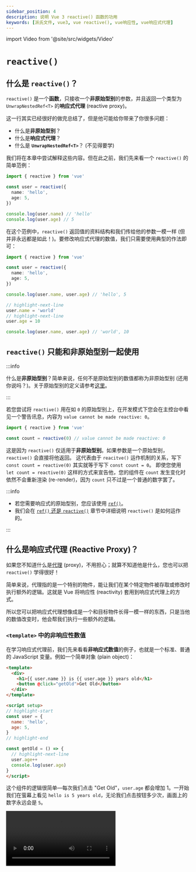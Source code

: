 ```yaml
---
sidebar_position: 4
description: 说明 Vue 3 reactive() 函数的功用
keywords: [派氏文件, vue3, vue reactive(), vue响应性, vue响应式代理]
---
```


import Video from '@site/src/widgets/Video'

# `reactive()`

## 什么是 `reactive()`？

`reactive()` 是一个**函数**，只接收一个**非原始型别**的参数，并且返回一个类型为 `UnwrapNestedRef<T>` 的**响应式代理** (reactive proxy)。

这一行其实已经很好的做完总结了，但是他可能给你带来了你很多问题：

- 什么是**非原始型别**？
- 什么是**响应式代理**？
- 什么是 **`UnwrapNestedRef<T>`**？ (不见得要学)

我们将在本章中尝试解释这些内容。但在此之前，我们先来看一个 `reactive()` 的简单范例：

```ts showLineNumbers
import { reactive } from 'vue'

const user = reactive({
  name: 'hello',
  age: 5,
})

console.log(user.name) // 'hello'
console.log(user.age) // 5
```

在这个范例中，`reactive()` 返回值的资料结构和我们传给他的参数一模一样 (但并非永远都是如此！)。要修改响应式代理的数值，我们只需要使用典型的作法即可：

```ts showLineNumbers
import { reactive } from 'vue'

const user = reactive({
  name: 'hello',
  age: 5,
})

console.log(user.name, user.age) // 'hello', 5

// highlight-next-line
user.name = 'world'
// highlight-next-line
user.age = 10

console.log(user.name, user.age) // 'world', 10
```

## `reactive()` 只能和非原始型别一起使用

:::info

什么是**非原始型别**？简单来说，任何不是原始型别的数值都称为非原始型别 (还用你说吗？)。关于原始型别的定义请参考[这里](https://developer.mozilla.org/en-US/docs/Glossary/Primitive)。

:::

若您尝试将 `reactive()` 用在如 `0` 的原始型别上，在开发模式下您会在主控台中看见一个警告讯息，内容为 `value cannot be made reactive: 0`。

```ts showLineNumbers
import { reactive } from 'vue'

const count = reactive(0) // value cannot be made reactive: 0
```

这是因为 `reactive()` 仅适用于**非原始型别**。如果参数是一个原始型别，`reactive()` 会直接将他返回。
这代表由于 `reacitve()` 运作机制的关系，写下 `const count = reactive(0)` 其实就等于写下 `const count = 0`。
即使您使用 `let count = reactive(0)` 这样的方式来宣告他，您的组件在 `count` 发生变化时依然不会重新渲染 (re-render)，因为 `count` 只不过是一个普通的数字罢了。

:::info

- 若您需要响应式的原始型别，您应该使用 [`ref()`](./ref-and-ref#什么是-ref)。
- 我们会在 [`ref()` 还是 `reactive()`](./ref-or-reactive#reactive-的运作原理) 章节中详细说明 `reactive()` 是如何运作的。

:::

## 什么是响应式代理 (Reactive Proxy)？

如果您不知道什么是[代理](https://developer.mozilla.org/en-US/docs/Web/JavaScript/Reference/Global_Objects/Proxy) (proxy)，不用担心；就算不知道他是什么，您也可以把 `reactive()` 学得很好！

简单来说，代理指的是一个特别的物件，能让我们在某个特定物件被存取或修改时执行额外的逻辑。这就是 Vue 将响应性 (reactivity) 套用到响应式代理上的方式。

所以您可以把响应式代理想像成是一个和目标物件长得一模一样的东西，只是当他的数值改变时，他会帮我们执行一些额外的逻辑。

### `<template>` 中的非响应性数值

在学习响应式代理前，我们先来看看**非响应式数值**的例子，也就是一个标准、普通的 JavaScript 变量。例如一个简单对象 (plain object)：

```html title="非响应式数值" showLineNumbers
<template>
  <div>
    <h1>{{ user.name }} is {{ user.age }} years old</h1>
    <button @click="getOld">Get Old</button>
  </div>
</template>

<script setup>
// highlight-start
const user = {
  name: 'hello',
  age: 5,
}
// highlight-end

const getOld = () => {
  // highlight-next-line
  user.age++
  console.log(user.age)
}
</script>
```

这个组件的逻辑很简单—每次我们点击 "Get Old"，`user.age` 都会增加 1。一开始我们在萤幕上看见 `hello is 5 years old`，无论我们点击按钮多少次，画面上的数字永远会是 `5`。

<Video src="/video/vue3/reactive_non-reactive-value.mov" />

发生这种情况的原因是 `user` 不是一个使用 `ref()` 或 `reactive()` 宣告出来的响应式数值。由于它是一个非响应式数值，我们的组件根本不在乎他发生了什么变化。即使 `user.age` 的数值的确改变了，我们的组件还是没有重新渲染。


### `<template>` 中的响应式代理

现在我们来看看**响应式代理**的例子：

```html title="响应式代理" showLineNumbers
<template>
  <div>
    <h1>{{ user.name }} is {{ user.age }} years old</h1>
    <button @click="getOld">Get Old</button>
  </div>
</template>

<script setup>
import { reactive } from 'vue'

// highlight-start
const user = reactive({
  name: 'hello',
  age: 5,
})
// highlight-end

const getOld = () => {
  // highlight-next-line
  user.age++
  console.log(user.age)
}
</script>
```

这个组件和上面那个几乎一样，唯一的差别是我们现在使用 `reactive()` 来宣告 `user`。随意点击按钮几次，您会发现组件终于按照预期的重新渲染了。

<Video src="/video/vue3/reactive_reactive-proxy.mov" />

为什么使用 `reactive()` 就会产生这样的差别呢？原因是 Vue 的组件被设计成在预设情况下，只有在**响应式代理**或是 **`Ref<T>`** 的数值发生变化时，才会重新渲染。所以只要我们没有使用 `reactive()` 或 `ref()` 来宣告 `user`，我们的组件就不会在他发生变化时重新渲染，因为 `user` 既不是响应式代理，也不是 `Ref<T>`。

### 同时使用响应式和非响应式数值

请注意，这并不代表非响应性数值的改变永远不会被呈现在画面上。我们来看看下面这个例子：

```html title="同时使用响应式和非响应式数值" showLineNumbers
<template>
  <div>
    <h1>{{ cat.name }} is {{ dog.age }} years old</h1>
    <button @click="changeName">Change Name</button>
    <button @click="getOld">Get Old</button>
  </div>
</template>

<script setup>
import { reactive } from 'vue'

// highlight-start
const cat = reactive({
  name: 'hello',
})
// highlight-end

const changeName = () => {
  // highlight-next-line
  cat.name += 'o'
}

// highlight-start
const dog = {
  age: 5,
}
// highlight-end

const getOld = () => {
  // highlight-next-line
  dog.age++
}
</script>
```

在这个范例中，我们同时使用了响应式和非响应式数值。他的逻辑很简单—点击 "Change Name" 会在 `cat.name` 的后面加上一个 `o`，而点击 "Get Old" 会使得 `dog.age` 增加 1。

我们在这里将 `cat` 宣告为响应式代理，`dog` 则是被宣告为非响应式数值。我们知道 `cat` 的改变会导致组件重新渲染，而 `dog` 的改变则不会，因为 `cat` 是一个响应式代理的缘故。

一开始我们随意点击 "Change Name" 几次，每次点击组件都会重新渲染，画面上的 `hello` 会随着每次的点击逐次增加一个 `o`。

<Video src="/video/vue3/reactive_both-0.mov" />

接下来我们点击 "Get Old" 几次，这次组件并没有重新渲染。这在我们的预料之内，因为 `dog` 既不是响应式代理也不是 `Ref<T>`。

<Video src="/video/vue3/reactive_both-1.mov" />

接着我们回头点击 "Change Name" 一次，奇怪的事就发生了—画面上的 `5` 竟然改变了！

<Video src="/video/vue3/reactive_both-2.mov" />

很让人困惑对吧？这背后的祕密是：

- 当我们点击 "Get Old" 时，`dog.age` 的数值的确改变了，只是这个变化并没有被反应在画面上，因为组件并没有重新渲染。
- 当我们点击 "Change Name" 时，`cat.name` 发生了变化；因为 `cat` 是一个响应式代理，组件便会随着这个变化而重新渲染，于是他就从 `<script>` 中抓取变量最新的状态，并将他们显示在画面上。

因此在使用 Vue 3 时，你应该**极力避免在 `<template>` 中混用响应式和非响应式数值**，因为这样的写法更容易导致 bug 的出现。知道何时该将变量宣告为响应式是很重要的，一个简单的判断基准是：

- 若某个数值**会发生变化**，而且**使用者必须在画面上观察到他的变化**，那么就使用 `ref()` 或是 `reactive()` 来将他宣告成响应式数值。
- 否则就不要将他宣告成响应式数值。

## 响应式代理的响应性

### 解构赋值 (Destructing Assignment) 会破坏响应性吗？

开发人员常犯的一个错误是，他们将原始型别属性从响应式代理中取出，将他们分配给一些变量，并认为他们仍然具有响应性。这种情况最常发生在解构赋值上面：

```ts showLineNumbers
import { reactive } from 'vue'

const user = reactive({
  child: {
    name: 'hello',
  },
})

// highlight-next-line
const { child } = user

console.log(user.child.name, child.name) // 'hello', 'hello'

// highlight-next-line
child.name = 'world'

console.log(user.child.name, child.name) // 'world', 'world'
```

这个范例展示了一个常见的误解，即所有我们从响应式代理身上拿到的数值都会「连接」到源头，实际上并非如此！例如：

```ts showLineNumbers
import { reactive } from 'vue'

const user = reactive({
  name: 'hello',
  age: 5,
})

// highlight-next-line
const { name: myName, age: myAge } = user

console.log(user.name, myName) // 'hello', 'hello'
console.log(user.age, myAge) // 5, 5
```

我们心想「好，现在 `myName` 和 `myAge` 一定和 `user` 连接在一起了」，接着便去修改 `user.name` 和 `user.age` 的数值：

```ts showLineNumbers
import { reactive } from 'vue'

const user = reactive({
  name: 'hello',
  age: 5,
})

const { name: myName, age: myAge } = user

console.log(user.name, myName) // 'hello', 'hello'
console.log(user.age, myAge) // 5, 5

// highlight-next-line
user.name = 'world'
// highlight-next-line
user.age = 10

console.log(user.name, myName) // 'world', 'hello'
console.log(user.age, myAge) // 10, 5
```

如您所见，我们对 `user` 所造成的改动完全没有影响到 `myName` 和 `myAge` (反之亦然)。

为什么在第一个范例中，修改 `child.name` 的确影响到了 `user.child`，但同样的情况却无法在第二个范例中被观察到呢？

_这是我们在 `reactive()` 身上使用解构赋值所导致的问题吗？_

这么说不太对。即便我们把它写成 `const myName = user.name`，同样的情况还是会发生 (因为那正是解构赋值所做的事情)，所以把问题都推到解构赋值身上是不正确的。

答案其实很间单。我们需只要复习一下变量在 JavaScript 中运作的方式，您马上就会了解其中的原因了！

在 JavaScript 中，数值只能经由两种方式被传递—**传值**或是**传参考**。原始型别总是透过**传值**的方式被传递，而非原始型别总是透过**传参考**的方式被传递。因此，透过写下 `const { name: myName, age: myName } = user`，我们其实就是在写：

```js showLineNumbers
const myName = user.name
const myAge = user.age
```

因为 `user.name` (字串) 和 `user.age` (数字) 皆属于**原始型别**，他们会以**传值**的方式被传递给 `myName` 和 `myAge`；意思就是说 `myName` 和 `myAge` 会是有着新记忆体位置的新变量，于是就和 `user`「断线」了。

所以单从程式方面来说，只要目标值是非原始型别，您就可以随心所欲地对着 `reactive()` 使用解构赋值。但是我们还是不建议这么做，因为那会使得变量之间表现出不同的行为 (有些具有响应性，有些则没有)。

### 如何保持响应性

所以是否存在一个方法让我们在对着 `reactive()` 使用解构赋值的同时，又能保有变量的响应性呢？有的！最接近的解决方案是 [`toRef()`](https://vuejs.org/api/reactivity-utilities.html#toref) 和 [`toRefs()`](https://vuejs.org/api/reactivity-utilities.html#torefs)。

`toRef()` 和 `toRefs()` 的功能和他们的名称所描述的的一样—将某个东西转换为 `Ref<T>` 的形式。这两个函数非常相近，但还是有一点小差异；总的来说，**`toRefs()` = 很多个 `toRef()`**。例如：

```ts showLineNumbers
import { reactive, toRef, toRefs } from 'vue'

const user = reactive({
  name: 'hello',
  age: 5,
})

// 我们可以这么做：
// highlight-start
const name = toRef(user, 'name')
const age = toRef(user, 'age')
// highlight-end

// 或是这样：
// highlight-next-line
const { name, age } = toRefs(user)
```

大多数情况我们会使用 `toRefs()`，因为他比 `toRef()` 更方便一些，但结果是一样的。使用 `toRef()` 和 `toRefs()` 所产生的 `Ref<T>` 总是会连接到来源，这意味着响应性将被保留。透过使用 `toRef()` 和 `toRefs()`，我们再也不需要担心属性是否是原始型别。只要将他转换为 `Ref<T>` 的形式，一切就能按照我们所预期的方式运作！


:::info

在上面的例子中，如果我们把 `toRefs()` 换成 `ref()` 会得到相同的结果吗？例如：

```ts showLineNumbers
import { reactive, ref } from 'vue'

const user = reactive({
  name: 'hello',
  age: 5,
})

// 原本是这个样子：
const { name, age } = toRefs(user)

// 换成这种作法会得到一样的结果吗？
// highlight-start
const name = ref(user.name)
const age = ref(user.age)
// highlight-end
```

答案是**不会** — `name` 和 `age` **并不会**和 `user` 连接起来。他们会被视为是独立的 `Ref<T>`。

这是因为 `user.name` 和 `user.age` 都是原始型别的数值，他们会以**传值**的方式被传递给 `ref()`。所以写下 `const name = ref(user.name)` 就会等于写下 `const name = ref('hello')`，代表我们建立了一个新的 `Ref<T>`，只不过是初始值是 `hello` 罢了。

此外，虽然 `ref()` 和 `toRef()` 的返回值都是 `Ref<T>` 介面，他们返回的其实是有着不同逻辑的类别实体。

另外要注意的是，如果目标数值属于非原始型别，`ref()` 和 `toRef()` 所产生的 `Ref<T>` 都会连接到来源，而且他们的更新都会导致组件重新渲染。例如：


```ts showLineNumbers
import { reactive, ref, toRef } from 'vue'

const user = reactive({
  name: 'hello',
  child: {
    age: 5,
  },
})

// highlight-start
const cat = ref(user.child)
const dog = toRef(user, 'child')
// highlight-end

console.log(user.child.age, cat.value.age, dog.value.age) // 5, 5, 5

// highlight-next-line
cat.value.age = 10

console.log(user.child.age, cat.value.age, dog.value.age) // 10, 10, 10

// highlight-next-line
dog.value.age = 15

console.log(user.child.age, cat.value.age, dog.value.age) // 15, 15, 15
```

简单来说，只有在我们要宣告新变量，而且没有参考任何来源的时候才使用 `ref()`；而 `toRef()` 和 `toRefs()` 则是用在依据某个来源来宣告新变量，同时保有响应性的状况。

:::

## 什么是 `UnwrapNestedRef<T>`

`UnwrapNestedRef<T>` 是 `reactive()` 的**返回型别**。由于您的 IDE 可能已经帮您把最复杂的部分做完了，我们其实不见得需要学习这个型别，因此我们认为不要把它放在这里比较好，而且他也有点复杂。不过如果您对它仍然有兴趣，您可以透过阅读 [`UnwrapNestedRef<T>`](./unwrap-nested-ref) 章节来了解他！